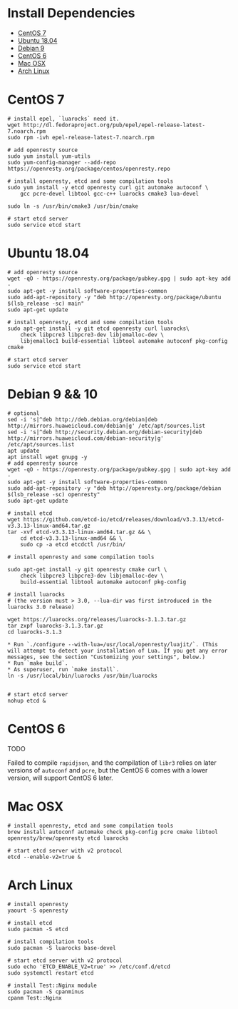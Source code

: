 # Install Dependencies

* [CentOS 7](#centos-7)
* [Ubuntu 18.04](#ubuntu-1804)
* [Debian 9](#debian-9)
* [CentOS 6](#centos-6)
* [Mac OSX](#mac-osx)
* [Arch Linux](#archlinux)

CentOS 7
========

```shell
# install epel, `luarocks` need it.
wget http://dl.fedoraproject.org/pub/epel/epel-release-latest-7.noarch.rpm
sudo rpm -ivh epel-release-latest-7.noarch.rpm

# add openresty source
sudo yum install yum-utils
sudo yum-config-manager --add-repo https://openresty.org/package/centos/openresty.repo

# install openresty, etcd and some compilation tools
sudo yum install -y etcd openresty curl git automake autoconf \
    gcc pcre-devel libtool gcc-c++ luarocks cmake3 lua-devel

sudo ln -s /usr/bin/cmake3 /usr/bin/cmake

# start etcd server
sudo service etcd start
```

Ubuntu 18.04
============

```shell
# add openresty source
wget -qO - https://openresty.org/package/pubkey.gpg | sudo apt-key add -
sudo apt-get -y install software-properties-common
sudo add-apt-repository -y "deb http://openresty.org/package/ubuntu $(lsb_release -sc) main"
sudo apt-get update

# install openresty, etcd and some compilation tools
sudo apt-get install -y git etcd openresty curl luarocks\
    check libpcre3 libpcre3-dev libjemalloc-dev \
    libjemalloc1 build-essential libtool automake autoconf pkg-config cmake

# start etcd server
sudo service etcd start
```

Debian 9 && 10
========

```shell
# optional
sed -i 's|^deb http://deb.debian.org/debian|deb http://mirrors.huaweicloud.com/debian|g' /etc/apt/sources.list
sed -i 's|^deb http://security.debian.org/debian-security|deb http://mirrors.huaweicloud.com/debian-security|g' /etc/apt/sources.list
apt update
apt install wget gnupg -y
# add openresty source
wget -qO - https://openresty.org/package/pubkey.gpg | sudo apt-key add -
sudo apt-get -y install software-properties-common
sudo add-apt-repository -y "deb http://openresty.org/package/debian $(lsb_release -sc) openresty"
sudo apt-get update

# install etcd
wget https://github.com/etcd-io/etcd/releases/download/v3.3.13/etcd-v3.3.13-linux-amd64.tar.gz
tar -xvf etcd-v3.3.13-linux-amd64.tar.gz && \
    cd etcd-v3.3.13-linux-amd64 && \
    sudo cp -a etcd etcdctl /usr/bin/

# install openresty and some compilation tools

sudo apt-get install -y git openresty cmake curl \
    check libpcre3 libpcre3-dev libjemalloc-dev \
    build-essential libtool automake autoconf pkg-config

# install luarocks
# (the version must > 3.0, --lua-dir was first introduced in the luarocks 3.0 release)

wget https://luarocks.org/releases/luarocks-3.1.3.tar.gz
tar zxpf luarocks-3.1.3.tar.gz
cd luarocks-3.1.3

* Run `./configure --with-lua=/usr/local/openresty/luajit/`. (This will attempt to detect your installation of Lua. If you get any error messages, see the section "Customizing your settings", below.)
* Run `make build`.
* As superuser, run `make install`.
ln -s /usr/local/bin/luarocks /usr/bin/luarocks


# start etcd server
nohup etcd &
```

CentOS 6
========

TODO

Failed to compile `rapidjson`, and the compilation of `libr3` relies on later versions of `autoconf` and `pcre`, but the CentOS 6 comes with a lower version, will support CentOS 6 later.

Mac OSX
=======

```shell
# install openresty, etcd and some compilation tools
brew install autoconf automake check pkg-config pcre cmake libtool openresty/brew/openresty etcd luarocks

# start etcd server with v2 protocol
etcd --enable-v2=true &
```

Arch Linux
=======

```shell
# install openresty
yaourt -S openresty

# install etcd
sudo pacman -S etcd

# install compilation tools
sudo pacman -S luarocks base-devel

# start etcd server with v2 protocol
sudo echo 'ETCD_ENABLE_V2=true' >> /etc/conf.d/etcd
sudo systemctl restart etcd

# install Test::Nginx module
sudo pacman -S cpanminus
cpanm Test::Nginx
```
